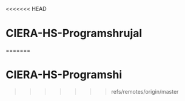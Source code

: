 <<<<<<< HEAD
# CIERA-HS-Programshrujal
=======
# CIERA-HS-Programshi
>>>>>>> refs/remotes/origin/master
